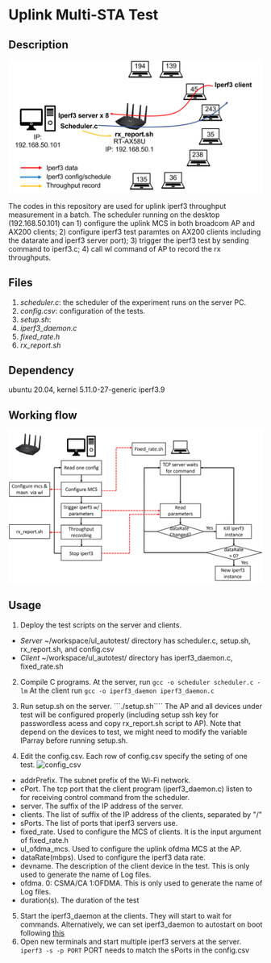 # Uplink Multi-STA Test
## Description
![testbed](figures/uplink_testbed.png)

The codes in this repository are used for uplink iperf3 throughput measurement in a batch. The scheduler running on the desktop (192.168.50.101) can 1) configure the uplink MCS in both broadcom AP and AX200 clients; 2) configure iperf3 test paramtes on AX200 clients including the datarate and iperf3 server port); 3) trigger the iperf3 test by sending command to iperf3.c; 4) call wl command of AP to record the rx throughputs.
## Files
1. *scheduler.c*: the scheduler of the experiment runs on the server PC.
2. *config.csv*:  configuration of the tests. 
3. *setup.sh*:
4. *iperf3_daemon.c*
5. *fixed_rate.h*
6. *rx_report.sh*

## Dependency
ubuntu 20.04, kernel 5.11.0-27-generic
iperf3.9 

## Working flow
![testbed](figures/flowchart.png)

## Usage
1. Deploy the test scripts on the server and clients.
*  *Server*  ~/workspace/ul_autotest/ directory has scheduler.c, setup.sh, rx_report.sh, and config.csv  
*  *Client* ~/workspace/ul_autotest/ directory has iperf3_daemon.c, fixed_rate.sh

2. Compile C programs.
   At the server, run
   ```gcc -o scheduler scheduler.c -lm```
   At the client run
   ```gcc -o iperf3_daemon iperf3_daemon.c```
   
3. Run setup.sh on the server. ```./setup.sh```` The AP and all devices under test will be configured properly (including setup ssh key for passwordless acess and copy rx_report.sh script to AP). Note that depend on the devices to test, we might need to modify the variable IParray before running setup.sh. 

4. Edit the config.csv. Each row of config.csv specify the seting of one test.
![config_csv](figures/config_csv.png)
*  addrPrefix. The subnet prefix of the Wi-Fi network.
*  cPort. The tcp port that the client program (iperf3_daemon.c) listen to for receiving control command from the scheduler. 
*  server. The suffix of the IP address of the server. 
*  clients. The list of suffix of the IP address of the clients, separated by "/"
*  sPorts.  The list of ports that iperf3 servers use. 
*  fixed_rate. Used to configure the MCS of clients. It is the input argument of fixed_rate.h
*  ul_ofdma_mcs. Used to configure the uplink ofdma MCS at the AP.
*  dataRate(mbps). Used to configure the iperf3 data rate.
*  devname.  The description of the client device in the test. This is only used to generate the name of Log files.
*  ofdma.  0: CSMA/CA 1:OFDMA. This is only used to generate the name of Log files.
*  duration(s). The duration of the test

5. Start the iperf3_daemon at the clients. They will start to wait for commands. 
   Alternatively, we can set iperf3_daemon to autostart on boot following [this](https://help.ubuntu.com/stable/ubuntu-help/startup-applications.html.en)
7.  Open new terminals and start multiple iperf3 servers at the server. ```iperf3 -s -p PORT```  PORT needs to match the sPorts in the config.csv 
